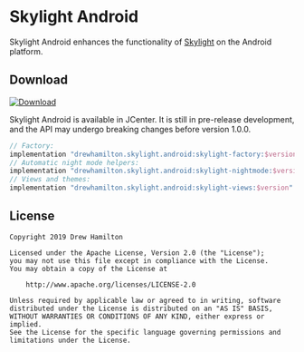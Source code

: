 # Skylight Android

Skylight Android enhances the functionality of [Skylight](https://github.com/drewhamilton/Skylight) on the Android
platform.

## Download
[ ![Download](https://api.bintray.com/packages/drewhamilton/SkylightAndroid/SkylightAndroid-factory/images/download.svg) ](https://bintray.com/drewhamilton/SkylightAndroid)

Skylight Android is available in JCenter. It is still in pre-release development, and the API may undergo breaking
changes before version 1.0.0.

```groovy
// Factory:
implementation "drewhamilton.skylight.android:skylight-factory:$version"
// Automatic night mode helpers:
implementation "drewhamilton.skylight.android:skylight-nightmode:$version"
// Views and themes:
implementation "drewhamilton.skylight.android:skylight-views:$version"
```

## License
```
Copyright 2019 Drew Hamilton

Licensed under the Apache License, Version 2.0 (the "License");
you may not use this file except in compliance with the License.
You may obtain a copy of the License at

    http://www.apache.org/licenses/LICENSE-2.0

Unless required by applicable law or agreed to in writing, software
distributed under the License is distributed on an "AS IS" BASIS,
WITHOUT WARRANTIES OR CONDITIONS OF ANY KIND, either express or implied.
See the License for the specific language governing permissions and
limitations under the License.
```
